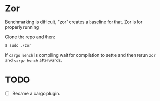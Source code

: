 # Zor

Benchmarking is difficult, "zor" creates a baseline for that.
Zor is for properly running 

Clone the repo and then:

```bash
$ sudo ./zor
```

If `cargo bench` is compiling wait for compilation to settle and then rerun `zor` and `cargo bench` afterwards.

# TODO

- [ ] Became a cargo plugin.